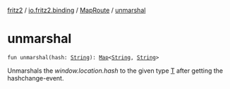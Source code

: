 [fritz2](../../index.md) / [io.fritz2.binding](../index.md) / [MapRoute](index.md) / [unmarshal](./unmarshal.md)

# unmarshal

`fun unmarshal(hash: `[`String`](https://kotlinlang.org/api/latest/jvm/stdlib/kotlin/-string/index.html)`): `[`Map`](https://kotlinlang.org/api/latest/jvm/stdlib/kotlin.collections/-map/index.html)`<`[`String`](https://kotlinlang.org/api/latest/jvm/stdlib/kotlin/-string/index.html)`, `[`String`](https://kotlinlang.org/api/latest/jvm/stdlib/kotlin/-string/index.html)`>`

Unmarshals the *window.location.hash* to the
given type [T](../-route/index.md#T) after getting the hashchange-event.

